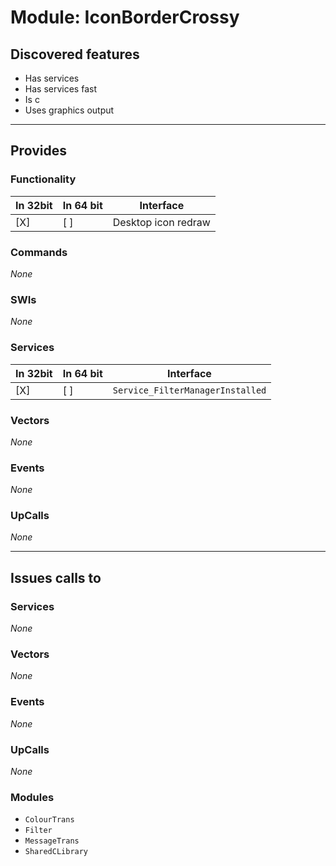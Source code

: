 # Module: IconBorderCrossy

## Discovered features


* Has services
* Has services fast
* Is c
* Uses graphics output

---

## Provides

### Functionality

| In 32bit | In 64 bit | Interface |
|----------|-----------|-----------|
| [X]      | [ ]       | Desktop icon redraw |

### Commands


*None*


### SWIs


*None*


### Services


| In 32bit | In 64 bit | Interface |
|----------|-----------|-----------|
| [X]      | [ ]       | `Service_FilterManagerInstalled` |


### Vectors


*None*


### Events


*None*


### UpCalls


*None*


---

## Issues calls to

### Services


*None*


### Vectors


*None*


### Events


*None*


### UpCalls


*None*


### Modules


* `ColourTrans`
* `Filter`
* `MessageTrans`
* `SharedCLibrary`


